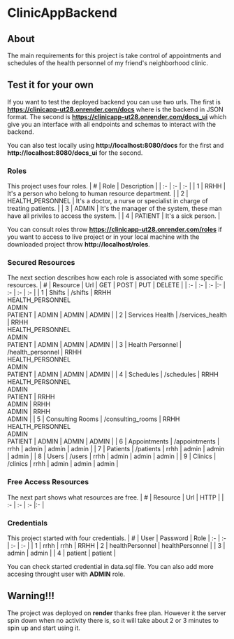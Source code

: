 # ClinicAppBackend

## About
The main requirements for this project is take control of appointments and schedules of the health personnel of my friend's neighborhood clinic.

## Test it for your own
If you want to test the deployed backend you can use two urls. The first is **https://clinicapp-ut28.onrender.com/docs** where is the backend in JSON format. The second is **https://clinicapp-ut28.onrender.com/docs_ui** which give you an interface with all endpoints and schemas to interact with the backend.

You can also test locally using **http://localhost:8080/docs** for the first and **http://localhost:8080/docs_ui** for the second.

### Roles
This project uses four roles.
| # | Role | Description |
| :- | :- | :- |
| 1 | RRHH | It's a person who belong to human resource department. |
| 2 | HEALTH_PERSONNEL | It's a doctor, a nurse or specialist in charge of treating patients. |
| 3 | ADMIN | It's the manager of the system, these man have all priviles to access the system. |
| 4 | PATIENT | It's a sick person. |

You can consult roles throw **https://clinicapp-ut28.onrender.com/roles** if you want to access to live project or in your local machine with the downloaded project throw **http://localhost/roles**.

### Secured Resources
The next section describes how each role is associated with some specific resources.
| # | Resource | Url | GET | POST | PUT | DELETE |
| :- | :- | :- |:- | :- | :- | :- |
| 1 | Shifts | /shifts | RRHH <br> HEALTH_PERSONNEL <br> ADMIN <br> PATIENT | ADMIN | ADMIN | ADMIN |
| 2 | Services Health | /services_health | RRHH <br> HEALTH_PERSONNEL <br> ADMIN <br> PATIENT | ADMIN | ADMIN | ADMIN |
| 3 | Health Personnel | /health_personnel | RRHH <br> HEALTH_PERSONNEL <br> ADMIN <br> PATIENT | ADMIN | ADMIN | ADMIN |
| 4 | Schedules | /schedules | RRHH <br> HEALTH_PERSONNEL <br> ADMIN <br> PATIENT | RRHH <br> ADMIN | RRHH <br> ADMIN | RRHH <br> ADMIN |
| 5 | Consulting Rooms | /consulting_rooms | RRHH <br> HEALTH_PERSONNEL <br> ADMIN <br> PATIENT | ADMIN | ADMIN | ADMIN |
| 6 | Appointments | /appointments | rrhh | admin | admin | admin |
| 7 | Patients | /patients | rrhh | admin | admin | admin |
| 8 | Users | /users | rrhh | admin | admin | admin |
| 9 | Clinics | /clinics | rrhh | admin | admin | admin |

### Free Access Resources
The next part shows what resources are free.
| # | Resource | Url | HTTP |
| :- | :- | :- |:- |


### Credentials
This project started with four credentials.
| # | User | Password | Role
| :- | :- | :- | :- |
| 1 | rrhh | rrhh | RRHH
| 2 | healthPersonnel | healthPersonnel |
| 3 | admin | admin |
| 4 | patient | patient |

You can check started credential in data.sql file.
You can also add more accesing throught user with **ADMIN** role.

## Warning!!!
The project was deployed on **render** thanks free plan. However it the server spin down when no activity there is, so it will take about 2 or 3 minutes to spin up and start using it.
